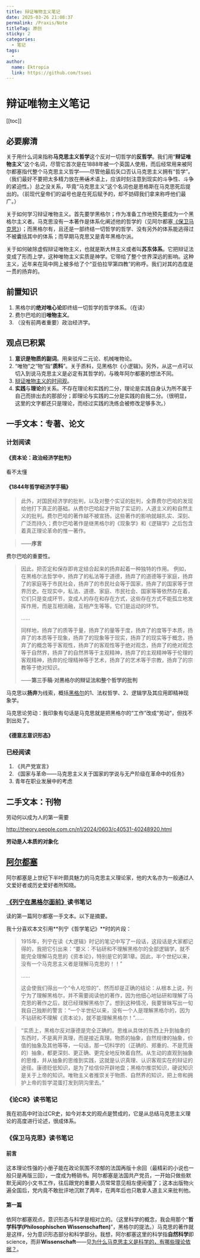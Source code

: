 ```yaml
---
title: 辩证唯物主义笔记
date: 2025-03-26 21:08:37
permalink: /Praxis/Note
titleTag: 原创
sticky: 2
categories:
  - 笔记
tags: 
  - 
author: 
  name: Ektropia
  link: https://github.com/tsuei
---
```


# 辩证唯物主义笔记

[[toc]]

## 必要廓清
关于用什么词来指称**马克思主义哲学**这个反对一切哲学的**反哲学**。我们用“**辩证唯物主义**”这个名词，尽管它首次是在1888年被一个英国人使用，而后经常用来被阿尔都塞指代整个马克思主义哲学——尽管他最后矢口否认马克思主义拥有“哲学”。（我们最好不要把太多精力放在~~黑话~~术语上，应该时刻注意到现实的斗争性、斗争的紧迫性。）总之没关系，毕竟“马克思主义”这个名词也是恩格斯在马克思死后提出的。（前现代皇帝们的谥号也是在死后赋予的，却不妨碍我们拿来称呼他们最广。）

关于如何学习辩证唯物主义。首先要学黑格尔；作为准备工作地预先要成为一个黑格尔主义者。马克思没有一本著作是体系化阐述他的哲学的（见阿尔都塞[《保卫马克思》](https://www.marxists.org/chinese/althusser/1965/index.htm)）；而黑格尔有，且还是一部终结一切哲学的哲学、没有另外的体系能逃得过不被囊括其中的体系；而早期马克思又是青年黑格尔派。

关于如何破除虚假辩证唯物主义，也就是斯大林主义或者叫**苏东体系**。它把辩证法变成了形而上学，这种唯物主义实质是神学。它带给了整个世界深远的影响。这种主义，近年来在简中网上被多给了个“亚伯拉罕第四教”的称呼。我们对其的态度是一贯的扬弃的。

## 前置知识
1. 黑格尔的**绝对唯心论**即终结一切哲学的哲学体系。（在读）
2. 费尔巴哈的旧**唯物主义**。
3. （没有前两者重要）政治经济学。

## 观点已积累
1. **意识是物质的副词**。用来驳斥二元论、机械唯物论。
2. “唯物”之“物”指“**质料**”。关于质料，见黑格尔《小逻辑》。另外，从这一点可以切入到说马克思主义是必定有其哲学的，与晚年阿尔都塞的想法不同。
3. [辩证唯物主义的时间观](https://tsuei.github.io/Praxis/Time/)。
4. **实践**与**理论**的关系。不存在理论和实践的二分，理论是实践自身认为所不属于自己而排出去的那部分；即理论与实践的二分是实践的自我二分。（很明显，这里的文字都还只是理论，而经过实践的洗练会被修改足够多次。）


## 一手文本：专著、论文
### 计划阅读
#### 《资本论：政治经济学批判》

看不太懂

#### 《1844年哲学经济学手稿》

>此外，对国民经济学的批判，以及对整个实证的批判，全靠费尔巴哈的发现给他打下真正的基础。从费尔巴哈起才开始了实证的，人道主义的和自然主义的批判。费尔巴哈的著作越不被宣扬，这些著作的影响就越扎实、深刻、广泛而持久；费尔巴哈著作是继黑格尔的《现象学》和《逻辑学》之后包含着真正理论革命的惟一著作。

>——**序言**

费尔巴哈的重要性。

>因此，把否定和保存即肯定结合起来的扬弃起着一种独特的作用。
例如，在黑格尔法哲学中，扬弃了的私法等于道德，扬弃了的道德等于家庭，扬弃了的家庭等于市民社会，扬弃了的市民社会等于国家，扬弃了的国家等于世界历史。在现实中，私法、道德、家庭、市民社会、国家等等依然存在着，它们只是变成环节，变成人的存在和存在方式，这些存在方式不能孤立地发挥作用，而是互相消融，互相产生等等。它们是运动的环节。
>
>……
>
>同样地，扬弃了的质等于量，扬弃了的量等于度，扬弃了的度等于本质，扬弃了的本质等于现象，扬弃了的现象等于现实，扬弃了的现实等于概念，扬弃了的概念等于客观性，扬弃了的客观性等于绝对观念，扬弃了的绝对观念等于自然界，扬弃了的自然界等于主观精神，扬弃了的主观精神等于伦理的客观精神，扬弃的伦理精神等于艺术，扬弃了的艺术等于宗教，扬弃了的宗教等于绝对知识。
>
>——**第三手稿·对黑格尔的辩证法和整个哲学的批判**

马克思以**扬弃**为线索，概括[黑格尔](https://tsuei.github.io/Philosophy/Hegel/)的1、法权哲学、2、逻辑学及其应用即精神现象学。


马克思论劳动：我印象有句话是马克思就是把黑格尔的“工作”改成“劳动”，但找不到出处了。


#### 《德意志意识形态》

### 已经阅读
1. 《共产党宣言》
2. 《国家与革命——马克思主义关于国家的学说与无产阶级在革命中的任务》
3. 青年在职业发展中的考虑

## 二手文本：刊物
劳动何以成为人的第一需要

<http://theory.people.com.cn/n1/2024/0603/c40531-40248920.html>

**劳动是人本质的对象化**



## [阿尔都塞](https://www.marxists.org/chinese/althusser/index.htm)
阿尔都塞是上世纪下半叶颇具魅力的马克思主义理论家，他的大名亦为一般通过人文爱好者或历史爱好者所知晓。
### [《列宁在黑格尔面前》](https://www.marxists.org/chinese/althusser/mia-chinese-althusser-196804.htm)读书笔记
读的第一篇阿尔都塞一手文本。以下是摘要。

我十分喜欢本文引用**列宁《哲学笔记》**时的片段：
>1915年，列宁在读《大逻辑》时记的笔记中写了一段话，这段话是大家都记得的，我把它引出来：“要义：不钻研和不理解黑格尔的全部逻辑学，就不能完全理解马克思的《资本论》，特别是它的第1章。因此，半个世纪以来，没有一个马克思主义者是理解马克思的！！”
>
>……
>
>这会使我们得出一个“令人吃惊的”、然而却是正确的结论：从根本上说，列宁为了理解黑格尔，并不需要阅读他的著作，因为他细心地钻研和理解了马克思的著作之后，就已经理解黑格尔了。想到这种情况，我要冒昧写出一旬我自己独断的警言：“一个半世纪以来，没有一个人是理解黑格尔的，因为不钻研和不理解《资本论》，就不能理解黑格尔！”……

>“实质上，黑格尔反对康德是完全正确的。思维从具体的东西上升到抽象的东西时，不是离开真理，而是接近真理。物质的抽象，自然规律的抽象，价值的抽象及其他等等，一句话，那一切科学的（正确的、郑重的、不是荒唐的）抽象，都更深刻、更正确、更完全地反映着自然。从生动的直观到抽象的思维，并从抽象的思维到实践，这就是认识真理、认识客观实在的辩证的途径。康德贬低知识，是为了给信仰开辟地盘；黑格尔推崇知识，硬说知识是关于上帝的知识。唯物主义者推崇关于物质、自然界的知识，把上帝和拥护上帝的哲学混蛋打发到阴沟里去。”

### 《论CR》读书笔记
我在初高中时治过CR史，如今对本文的观点是赞成的，它是从总结马克思主义理论的高度进行论述，很成体系。

### 《保卫马克思》读书笔记
#### 前言
这本理论性强的小册子能在政论氛围不浓郁的法国再版十余回（最精彩的小说也一般只是再版三回），一度成为畅销书。阿尔都塞是法国共产党员，一开始只做些默默无闻的小文书工作，往后跟党的重要人员常常意见相左便闹僵了；这本出版物火遍全国后，党内竟不敢批评地沉默了两年，在两年后也只敢拿人道主义来批判他。
#### 第一篇
依阿尔都塞观点，意识形态与科学是相对立的。（这里科学的概念，我会用那个“**哲学科学(Philosophischen Wissenschaften)**”，黑格尔的提法。）马克思的著作就是这样，分为意识形态部分和科学部分。我想，阿尔都塞这里的科学指**自然科学**即science，而非**Wissenschaft**——见[为什么马克思主义是科学的，有哪些理论依据？](https://www.zhihu.com/question/21375397/answer/21160116)。